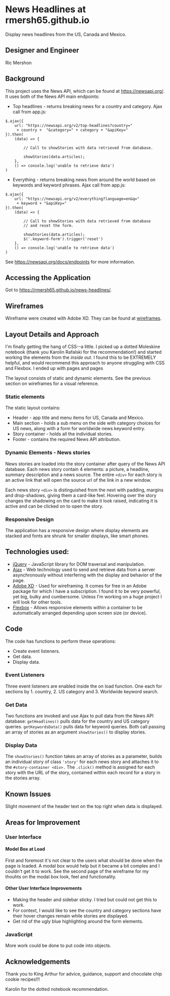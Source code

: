 # News Headlines at rmersh65.github.io
Display news headlines from the US, Canada and Mexico.

## Designer and Engineer
Ric Mershon

## Background
This project uses the News API, which can be found at https://newsapi.org/. It uses both of the News API main endpoints:

* Top headlines - returns breaking news for a country and category. Ajax call from app.js:
```
$.ajax({
    url: "https://newsapi.org/v2/top-headlines?country="
     + country +  "&category=" + category + "&apiKey="
}).then(
    (data) => {

        // Call to showStories with data retrieved from database.

        showStories(data.articles);
    },
    () => console.log('unable to retrieve data')
)
```
* Everything - returns breaking news from around the world based on keywords and keyword phrases. Ajax call from app.js:
```
$.ajax({
    url: "https://newsapi.org/v2/everything?language=en&q="
     + keyword + "&apiKey="
}).then(
    (data) => {

        // Call to showStories with data retrieved from database
        // and reset the form.

        showStories(data.articles);
        $('.keyword-form').trigger('reset')
    },
    () => console.log('unable to retrieve data')
)
```
See https://newsapi.org/docs/endpoints for more information.

## Accessing the Application

Got to https://rmersh65.github.io/news-headlines/.

## Wireframes
Wireframe were created with Adobe XD. They can be found at [wireframes](https://xd.adobe.com/view/cc534d99-fba5-4fc9-525b-4cb79c5e129a-ba62/).

## Layout Details and Approach
I'm finally getting the hang of CSS--a little. I picked up a dotted Moleskine notebook (thank you Karolin Rafalski for the recommendation!) and started working the elements from the *inside out*. I found this to be EXTREMELY helpful, and would recommend this approach to anyone struggling with CSS and Flexbox. I ended up with pages and pages


The layout consists of static and dynamic elements. See the previous section on wireframes for a visual reference.

### Static elements
The static layout contains:

* Header - app title and menu items for US, Canada and Mexico.
* Main section - holds a sub menu on the side with category choices for US news, along with a form for worldwide news keyword entry.
* Story container - holds all the individual stories.
* Footer - contains the required News API attribution.

### Dynamic Elements - News stories
News stories are loaded into the story container after query of the News API database. Each news story contain 4 elements: a picture, a headline, summary description and a news source. The entire `<div>` for each story is an active link that will open the source url of the link in a new window.

Each news story `<div>` is distinguished from the next with padding, margins and drop-shadows, giving them a card-like feel. Hovering over the story changes the shadowing on the card to make it look raised, indicating it is active and can be clicked on to open the story.

### Responsive Design
The application has a responsive design where display elements are stacked and fonts are shrunk for smaller displays, like smart phones.

## Technologies used:

* [jQuery](https://jquery.com/) - JavaScript library for DOM traversal and manipulation.
* [Ajax](https://api.jquery.com/jquery.ajax/) - Web technology used to send and retrieve data from a server asynchronously without interfering with the display and behavior of the page.
* [Adobe XD](https://www.adobe.com/products/xd.html?sdid=12B9F15S&mv=Search&ef_id=CjwKCAiAvonyBRB7EiwAadauqWmOixI61Qf9ss2N6uknIujAN22N8Qc4_AZqnOFY4PI0PFRsFicQCxoC30oQAvD_BwE:G:s&s_kwcid=AL!3085!3!315233774109!e!!g!!adobe%20xd) - Used for wireframing. It comes for free in an Adobe package for which I have a subscription. I found it to be very powerful, yet big, bulky and cumbersome. Unless I'm working on a huge project I will look for other tools.
* [Flexbox](https://css-tricks.com/snippets/css/a-guide-to-flexbox/) - Allows responsive elements within a container to be automatically arranged depending upon screen size (or device).

## Code
The code has functions to perform these operations:
* Create event listeners.
* Get data.
* Display data.

### Event Listeners
Three event listeners are enabled inside the on load function. One each for sections by 1. country, 2. US category and 3. Worldwide keyword search.

### Get Data
Two functions are invoked and use Ajax to pull data from the News API database: `getHeadlines()` pulls data for the country and US category queries. `getKeywordsData()` pulls data for keyword queries. Both call passing an array of stories as an argument `showStories()` to display stories.

### Display Data
The `showStories()` function takes an array of stories as a parameter, builds an individual story of class `'story'` for each news story and attaches it to the `#story-container <div>.` The `.click()` method is assigned for each story with the URL of the story, contained within each record for a story in the stories array.

## Known Issues
Slight movement of the header text on the top right when data is displayed.

## Areas for Improvement

### User Interface

#### Model Box at Load
First and foremost it's not clear to the users what should be done when the page is loaded. A modal box would help but it became a bit complex and I couldn't get it to work. See the second page of the wireframe for my thouhts on the modal box look, feel and functionality.

#### Other User Interface Improvements
* Making the header and sidebar sticky. I tried but could not get this to work.
* For context, I would like to see the country and category sections have their hover changes remain while stories are displayed.
* Get rid of the ugly blue highlighting around the form elements.

### JavaScript
More work could be done to put code into objects.

## Acknowledgements
Thank you to King Arthur for advice, guidance, support and chocolate chip cookie recipes!!!

Karolin for the dotted notebook recommendation.
